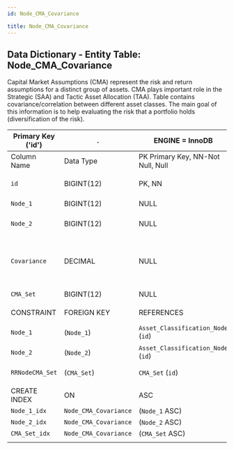 ```yaml
---
id: Node_CMA_Covariance

title: Node_CMA_Covariance
---
```


## Data Dictionary - Entity Table: Node_CMA_Covariance

Capital Market Assumptions (CMA) represent the risk and return assumptions for a distinct group of assets. 
CMA plays important role in the Strategic (SAA) and Tactic Asset Allocation (TAA). Table contains covariance/correlation between different asset classes. 
The main goal of this information is to help evaluating the risk that a portfolio holds (diversification of the risk).


| Primary Key ('id')|.|ENGINE = InnoDB|.|.|
|---|---|---|---|---|
|Column Name|Data Type|PK Primary Key, NN-Not Null, Null|Example|Comments|
||
|`id`|BIGINT(12)|PK, NN|1|PrimaryKey-ID, Not Null (auto creates)|
|`Node_1`|BIGINT(12)|NULL|1|Asset classification node id 1|
|`Node_2`|BIGINT(12)|NULL|2|Asset classification node id 2|
|`Covariance`|DECIMAL|NULL|-0.03|Covariance/correlation between different asset classes based on the CMA_Set. 1 = Perfectly correlated, -1 = no correlation.|
|`CMA_Set`|BIGINT(12)|NULL|1|CMA set id|
||
|CONSTRAINT|FOREIGN KEY|REFERENCES|ON DELETE|ON UPDATE|
|`Node_1`|(`Node_1`)|`Asset_Classification_Node` (`id`)| NO ACTION|NO ACTION|
|`Node_2`|(`Node_2`)|`Asset_Classification_Node` (`id`)| NO ACTION|NO ACTION|
|`RRNodeCMA_Set`|(`CMA_Set`)|`CMA_Set` (`id`)| NO ACTION|NO ACTION|
||
|CREATE INDEX|ON|ASC|VISIBLE|.|
|`Node_1_idx`|`Node_CMA_Covariance`|(`Node_1` ASC) | VISIBLE|.|
|`Node_2_idx`|`Node_CMA_Covariance`|(`Node_2` ASC) | VISIBLE|.|
|`CMA_Set_idx`|`Node_CMA_Covariance`|(`CMA_Set` ASC) | VISIBLE|.|
||

